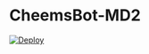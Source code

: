 # CheemsBot-MD2


[![Deploy](https://www.herokucdn.com/deploy/button.svg)](https://heroku.com/deploy?template=https://github.com/shamilmyran/CheemsBot-MD2/)
